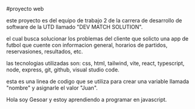 #proyecto web

este proyecto es del equipo de trabajo 2 de la carrera de desarrollo de software de la UTD llamado "DEV MATCH SOLUTION".

el cual busca solucionar los problemas del cliente que solicto una app de futbol que cuente con informacion general, horarios de partidos, reservasiones, resultados, etc.

las tecnologias utilizadas son: css, html, tailwind, vite, react, typescript, node, express, git, github, visual studio code.

esta es una linea de codigo que se utiliza para crear una variable llamada "nombre" y asignarle el valor "Juan". 

Hola soy Gesoar y estoy aprendiendo a programar en javascript.